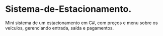 # Sistema-de-Estacionamento.
Mini sistema de um estacionamento em C#, com preços e menu sobre os veículos, gerenciando entrada, saída e pagamentos.
